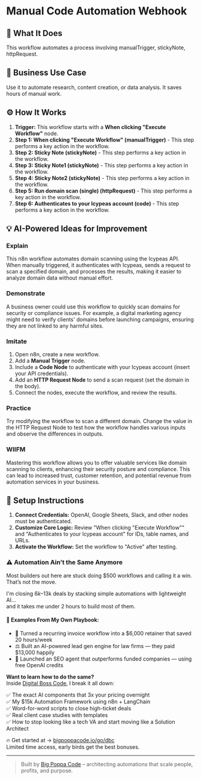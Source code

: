 # Manual Code Automation Webhook

## 🚀 What It Does
This workflow automates a process involving manualTrigger, stickyNote, httpRequest.

## 💼 Business Use Case
Use it to automate research, content creation, or data analysis. It saves hours of manual work.

## ⚙️ How It Works
1.  **Trigger:** This workflow starts with a **When clicking "Execute Workflow"** node.
2. **Step 1: When clicking "Execute Workflow" (manualTrigger)** - This step performs a key action in the workflow.
3. **Step 2: Sticky Note (stickyNote)** - This step performs a key action in the workflow.
4. **Step 3: Sticky Note1 (stickyNote)** - This step performs a key action in the workflow.
5. **Step 4: Sticky Note2 (stickyNote)** - This step performs a key action in the workflow.
6. **Step 5: Run domain scan (single) (httpRequest)** - This step performs a key action in the workflow.
7. **Step 6: Authenticates to your Icypeas account (code)** - This step performs a key action in the workflow.

## 💡 AI-Powered Ideas for Improvement
### Explain
This n8n workflow automates domain scanning using the Icypeas API. When manually triggered, it authenticates with Icypeas, sends a request to scan a specified domain, and processes the results, making it easier to analyze domain data without manual effort.

### Demonstrate
A business owner could use this workflow to quickly scan domains for security or compliance issues. For example, a digital marketing agency might need to verify clients' domains before launching campaigns, ensuring they are not linked to any harmful sites.

### Imitate
1. Open n8n, create a new workflow.
2. Add a **Manual Trigger** node.
3. Include a **Code Node** to authenticate with your Icypeas account (insert your API credentials).
4. Add an **HTTP Request Node** to send a scan request (set the domain in the body).
5. Connect the nodes, execute the workflow, and review the results.

### Practice
Try modifying the workflow to scan a different domain. Change the value in the HTTP Request Node to test how the workflow handles various inputs and observe the differences in outputs.

### WIIFM
Mastering this workflow allows you to offer valuable services like domain scanning to clients, enhancing their security posture and compliance. This can lead to increased trust, customer retention, and potential revenue from automation services in your business.

## 🔧 Setup Instructions
1. **Connect Credentials:** OpenAI, Google Sheets, Slack, and other nodes must be authenticated.
2. **Customize Core Logic:** Review "When clicking "Execute Workflow"" and "Authenticates to your Icypeas account" for IDs, table names, and URLs.
3. **Activate the Workflow:** Set the workflow to "Active" after testing.

### ⚠️ Automation Ain’t the Same Anymore

Most builders out here are stuck doing $500 workflows and calling it a win.  
That’s not the move.  

I'm closing $6k–$13k deals by stacking simple automations with lightweight AI...  
and it takes me under 2 hours to build most of them.

#### 🧠 Examples From My Own Playbook:
- 🔁 Turned a recurring invoice workflow into a $6,000 retainer that saved 20 hours/week  
- ⚖️ Built an AI-powered lead gen engine for law firms — they paid $13,000 happily  
- 🚀 Launched an SEO agent that outperforms funded companies — using free OpenAI credits  

**Want to learn how to do the same?**  
Inside [Digital Boss Code](https://bigpoppacode.io/go/dbc), I break it all down:

✅ The exact AI components that 3x your pricing overnight  
✅ My $15k Automation Framework using n8n + LangChain  
✅ Word-for-word scripts to close high-ticket deals  
✅ Real client case studies with templates  
✅ How to stop looking like a tech VA and start moving like a Solution Architect  

🔥 Get started at → [bigpoppacode.io/go/dbc](https://bigpoppacode.io/go/dbc)  
Limited time access, early birds get the best bonuses.

---
> Built by [Big Poppa Code](https://bigpoppacode.io) – architecting automations that scale people, profits, and purpose.
